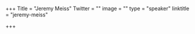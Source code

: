 +++
Title = "Jeremy Meiss"
Twitter = ""
image = ""
type = "speaker"
linktitle = "jeremy-meiss"

+++


